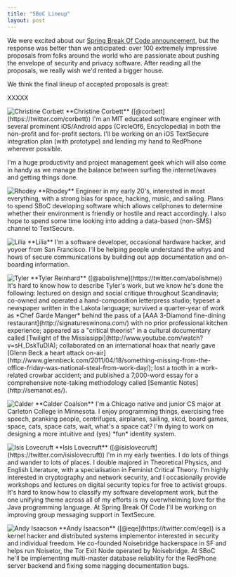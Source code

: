 ```yaml
---
title: "SBoC Lineup"
layout: post
---
```


We were excited about our [Spring Break Of Code announcement](/blog/spring-break-of-code/), but the response 
was better than we anticipated: over 100 extremely impressive proposals from folks around the world who are 
passionate about pushing the envelope of security and privacy software.  After reading all the proposals, we 
really wish we'd rented a bigger house. 

We think the final lineup of accepted proposals is great:

XXXXX

<img alt="Christine Corbett" src="/blog/images/christine-sboc.jpg" class="nice-left"/>
**Christine Corbett** ([@corbett](https://twitter.com/corbett)) I'm an MIT educated software engineer with several prominent 
iOS/Android apps (CircleOf6, Encyclopedia) in both the non-profit and for-profit sectors. I'll be working on an iOS TextSecure 
integration plan (with prototype) and lending my hand to RedPhone wherever possible.

I'm a huge productivity and project management geek which will also come in handy as we manage the balance between surfing 
the internet/waves and getting things done.

<p style="clear: both;"/>

<img alt="Rhodey" src="/blog/images/rhodey-sboc.jpg" class="nice-left"/>
**Rhodey** Engineer in my early 20's, interested in most everything, with a strong bias for space, hacking, music, and sailing. 
Plans to spend SBoC developing software which allows cellphones to determine whether their environment is friendly or hostile 
and react accordingly. I also hope to spend some time looking into adding a data-based (non-SMS) channel to TextSecure.

<p style="clear: both;"/>

<img alt="Lilia" src="/blog/images/lilia-sboc.jpg" class="nice-left"/>
**Lilia** I'm a software developer, occasional hardware hacker, and yoyoer from San Francisco. I'll be helping people 
understand the whys and hows of secure communications by building out app documentation and on-boarding information.

<p style="clear: both;"/>

<img alt="Tyler" src="/blog/images/tyler-sboc.jpg" class="nice-left"/>
**Tyler Reinhard** ([@abolishme](https://twitter.com/abolishme)) It's hard to know how to describe Tyler's work, but 
we know he's done the following: lectured on design and social critique throughout Scandinavia; co-owned and operated 
a hand-composition letterpress studio; typeset a newspaper written in the Lakota language; survived a quarter-year of 
work as *Chef Garde Manger* behind the pass of a [AAA 3-Diamond fine-dining restaurant](http://signatureswinona.com/) 
with no prior professional kitchen experience; appeared as a "critical theorist" in a cultural documentary called 
[Twilight of the Mississippi](http://www.youtube.com/watch?v=sH_DskTuDlA); collaborated on an international hoax that 
nearly gave [Glenn Beck a heart attack on-air](http://www.glennbeck.com/2011/04/18/something-missing-from-the-office-friday-was-national-steal-from-work-day/); lost a tooth in a work-related crowbar accident; and published a 7,000-word essay for a 
comprehensive note-taking methodology called [Semantic Notes](http://semanot.es/).

<p style="clear: both;"/>

<img alt="Calder" src="/blog/images/calder-sboc.png" class="nice-left"/>
**Calder Coalson** I'm a Chicago native and junior CS major at Carleton College in Minnesota.  I enjoy programming things, 
exercising free speech, pranking people, centrifuges, airplanes, sailing, xkcd, board games, space, cats, space cats, wait, 
what's a space cat? I'm dying to work on designing a more intuitive and (yes) *fun* identity system.

<p style="clear: both;"/>

<img alt="Isis Lovecruft" src="/blog/images/isis-sboc.jpg" class="nice-left"/>
**Isis Lovecruft** ([@isislovecruft](https://twitter.com/isislovecruft))  I'm in my early twenties. I do lots of things 
and wander to lots of places. I double majored in Theoretical Physics, and English Literature, with a specialisation 
in Feminist Critical Theory. I'm highly interested in cryptography and network security, and I occasionally provide 
workshops and lectures on digital security topics for free to activist groups.  It's hard to know how to classify my 
software development work, but the one unifying theme across all of my efforts is my overwhelming love for the Java 
programming language. At Spring Break Of Code I'll be working on improving group messaging support in TextSecure.

<p style="clear: both;"/>

<img alt="Andy Isaacson" src="/blog/images/andy-sboc.jpg" class="nice-left"/>
**Andy Isaacson** ([@eqe](https://twitter.com/eqe)) is a kernel hacker and distributed systems implementor interested in 
security and individual freedom.  He co-founded Noisebridge hackerspace in SF and helps run Noisetor, the Tor Exit Node
operated by Noisebridge.  At SBoC he'll be implementing multi-master database reliability for the RedPhone server backend 
and fixing some nagging documentation bugs.

<p style="clear: both;"/>

